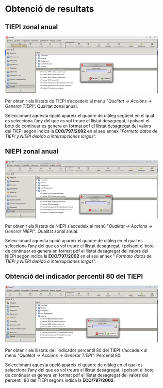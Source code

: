 # Obtenció de resultats
## TIEPI zonal anual

![](../_static/qualitat/tiepi_zona_anual.png)

Per obtenir els llistats de TIEPI s’accedeix al menú "_Qualitat → Accions →
Generar TIEPI_": Qualitat zonal anual.

Seleccionant aquesta opció apareix el quadre de diàleg següent en el qual es
selecciona l’any del que es vol treure el llistat desagregat, i polsant el
boto de continuar es genera en format pdf el llistat desagregat del valors
del TIEPI segon indica la **ECO/797/2002** en el seu annex "_Formato datos de
TIEPI y NIEPI debido a interrupciones largas_".

## NIEPI zonal anual

![](../_static/qualitat/niepi_zona_anual.png)

Per obtenir els llistats de NIEPI s’accedeix al menú "_Qualitat → Accions →
Generar NIEPI_": Qualitat zonal anual.

Seleccionant aquesta opció apareix el quadre de diàleg en el qual es selecciona
l’any del que es vol treure el llistat desagregat, i polsant el boto de
continuar es genera en format pdf el llistat desagregat del valors del NIEPI
segon indica la **ECO/797/2002** en el seu annex " _Formato datos de TIEPI y
NIEPI debido a interrupciones largas_".

## Obtenció del indicador percentil 80 del TIEPI

![](../_static/qualitat/percentil_zona_anual.png)

Per obtenir els llistats de l’indicador percentil 80 del TIEPI s’accedeix al
menú "_Qualitat → Accions → Generar TIEPI_": Percentil 80.

Seleccionant aquesta opció apareix el quadre de diàleg en el qual es selecciona
l’any del que es vol treure el llistat desagregat, i polsant el boto de
continuar es genera en format pdf el llistat desagregat del valors del
percentil 80 del TIEPI segons indica la **ECO/797/2002**.
